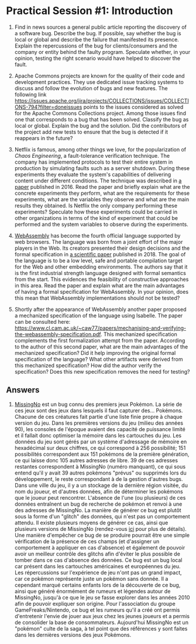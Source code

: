 # Practical Session #1: Introduction

1. Find in news sources a general public article reporting the discovery of a software bug. Describe the bug. If possible, say whether the bug is local or global and describe the failure that manifested its presence. Explain the repercussions of the bug for clients/consumers and the company or entity behind the faulty program. Speculate whether, in your opinion, testing the right scenario would have helped to discover the fault.

2. Apache Commons projects are known for the quality of their code and development practices. They use dedicated issue tracking systems to discuss and follow the evolution of bugs and new features. The following link https://issues.apache.org/jira/projects/COLLECTIONS/issues/COLLECTIONS-794?filter=doneissues points to the issues considered as solved for the Apache Commons Collections project. Among those issues find one that corresponds to a bug that has been solved. Classify the bug as local or global. Explain the bug and the solution. Did the contributors of the project add new tests to ensure that the bug is detected if it reappears in the future?

3. Netflix is famous, among other things we love, for the popularization of *Chaos Engineering*, a fault-tolerance verification technique. The company has implemented protocols to test their entire system in production by simulating faults such as a server shutdown. During these experiments they evaluate the system's capabilities of delivering content under different conditions. The technique was described in [a paper](https://arxiv.org/ftp/arxiv/papers/1702/1702.05843.pdf) published in 2016. Read the paper and briefly explain what are the concrete experiments they perform, what are the requirements for these experiments, what are the variables they observe and what are the main results they obtained. Is Netflix the only company performing these experiments? Speculate how these experiments could be carried in other organizations in terms of the kind of experiment that could be performed and the system variables to observe during the experiments.

4. [WebAssembly](https://webassembly.org/) has become the fourth official language supported by web browsers. The language was born from a joint effort of the major players in the Web. Its creators presented their design decisions and the formal specification in [a scientific paper](https://people.mpi-sws.org/~rossberg/papers/Haas,%20Rossberg,%20Schuff,%20Titzer,%20Gohman,%20Wagner,%20Zakai,%20Bastien,%20Holman%20-%20Bringing%20the%20Web%20up%20to%20Speed%20with%20WebAssembly.pdf) published in 2018. The goal of the language is to be a low level, safe and portable compilation target for the Web and other embedding environments. The authors say that it is the first industrial strength language designed with formal semantics from the start. This evidences the feasibility of constructive approaches in this area. Read the paper and explain what are the main advantages of having a formal specification for WebAssembly. In your opinion, does this mean that WebAssembly implementations should not be tested? 

5.  Shortly after the appearance of WebAssembly another paper proposed a mechanized specification of the language using Isabelle. The paper can be consulted here: https://www.cl.cam.ac.uk/~caw77/papers/mechanising-and-verifying-the-webassembly-specification.pdf. This mechanized specification complements the first formalization attempt from the paper. According to the author of this second paper, what are the main advantages of the mechanized specification? Did it help improving the original formal specification of the language? What other artifacts were derived from this mechanized specification? How did the author verify the specification? Does this new specification removes the need for testing?

## Answers

1. [MissingNo](https://bulbapedia.bulbagarden.net/wiki/MissingNo.) est un bug connu des premiers jeux Pokémon. La série de ces jeux sont des jeux dans lesquels il faut capturer des... Pokémons. Chacune de ces créatures fait partie d'une liste finie propre à chaque version du jeu.
Dans les premières versions du jeu (milieu des années 90), les consoles de l'époque avaient des capacité de puissance limité et il fallait donc optimiser la mémoire dans les cartouches du jeu. Les données du jeu sont gérés par un système d'adressage de mémoire en hexadécimal sur deux chiffres, ce qui correspond à 256 possibilité; 151 possibilités correspondent aux 151 pokémons de la première génération, ce qui laisse donc 105 autres adresses de libre. 39 de ces adresses restantes correspondent à MissingNo (numéro manquant), ce qui sous entend qu'il y avait 39 autres pokémons "prévus" ou supprimés lors du développement, le reste correspondant à de la gestion d'autres bugs. Dans une ville du jeu, il y a un stockage de la dernière région visitée, du nom du joueur, et d'autres données, afin de déterminer les pokémons que le joueur peut rencontrer. L'absence de l'une (ou plusieurs) de ces données entraînent un bug de recherche de pokémon et renvoi à une des adresses de MissingNo. La manière de générer ce bug est plutôt sous la forme d'un "glitch" des données, qui n'est pas un comportement attendu. Il existe plusieurs moyens de générer ce cas, ainsi que plusieurs versions de MissingNo (rendez-vous [ici](https://bulbapedia.bulbagarden.net/wiki/MissingNo.) pour plus de détails). Une manière d'empêcher ce bug de se produire pourrait être une simple vérification de la présence de ces champs (et d'assigner un comportement à appliquer en cas d'absence) et également de pouvoir avoir un meilleur contrôle des glitchs afin d'éviter le plus possible de tomber dans ce cas d'absence des données.
Ce bug est un bug local car présent dans les cartouches américaines et européennes du jeu. 
Les répercussions sur l'expérience de jeu n'ont pas un grand impact, car ce pokémon représente juste un pokémon sans donnée. Il a cependant marqué certains enfants lors de la découverte de ce bug, ainsi que généré énormément de rumeurs et légendes autour de MissingNo, jusqu'à ce que le jeu se fasse explorer dans les années 2010 afin de pouvoir expliquer son origine. Pour l'association du groupe GameFreaks/Nintendo, ce bug et les rumeurs qu'il a créé ont permis d'entretenir l'envie de jouer aux jeux chez les jeunes joueurs et a permis de consolider la base de consommateurs. Aujourd'hui MissingNo est un "pokémon" culte de la saga, à tel point que des références y sont faites dans les dernières versions des jeux Pokémons.
